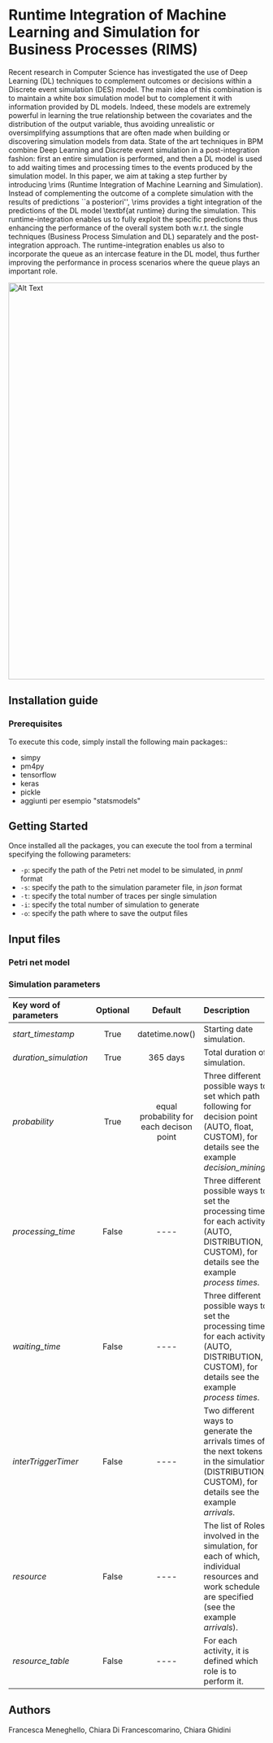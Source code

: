 # Runtime Integration of Machine Learning and Simulation for Business Processes (RIMS)

Recent research in Computer Science has investigated the use of Deep Learning (DL) techniques to complement outcomes or decisions within a Discrete event simulation (DES) model. The main idea of this combination is to maintain a white box simulation model but to complement it with information provided by DL models. Indeed, these models are extremely powerful in learning the true relationship between the covariates and the distribution of the output variable, thus avoiding unrealistic or oversimplifying assumptions that are often made when building or discovering simulation models from data. 
State of the art techniques in BPM combine Deep Learning and Discrete event simulation in a post-integration fashion: first an entire simulation is performed, and then a DL model is used to add waiting times and processing times to the events produced by the simulation model. 
In this paper, we aim at taking a step further by introducing \rims (Runtime Integration of Machine Learning and Simulation). Instead of complementing the outcome of a complete simulation with the results of predictions ``a posteriori'', \rims provides a tight integration of the predictions of the DL model \textbf{at runtime} during the simulation. This runtime-integration enables us to fully exploit the specific predictions thus enhancing the performance of the overall system both w.r.t. the single techniques (Business Process Simulation and DL) separately and the post-integration approach. The runtime-integration enables us also to incorporate the queue as an intercase feature in the DL model, thus further improving the performance in process scenarios where the queue plays an important role.

<img src="../old_html_version/rims_schema.png" alt="Alt Text" width="780">

## Installation guide

### Prerequisites
To execute this code, simply install the following main packages:: 

* simpy
* pm4py
* tensorflow
* keras
* pickle
* aggiunti per esempio "statsmodels"

## Getting Started

Once installed all the packages, you can execute the tool from a terminal specifying the following parameters:

* `-p`: specify the path of the Petri net model to be simulated, in *pnml* format
* `-s`: specify the path to the simulation parameter file, in *json* format
* `-t`: specify the total number of traces per single simulation
* `-i`: specify the total number of simulation to generate
* `-o`: specify the path where to save the output files

## Input files

### Petri net model

### Simulation parameters
| Key word of parameters | Optional |                 Default                  | Description                                                                                                                                            |
|:-----------------------|:--------:|:----------------------------------------:|:-------------------------------------------------------------------------------------------------------------------------------------------------------|
| *start_timestamp*      |   True   |              datetime.now()              | Starting date simulation.                                                                                                                              |
| *duration_simulation*  |   True   |                 365 days                 | Total duration of simulation.                                                                                                                          |
| *probability*          |   True   | equal probability for each decison point | Three different possible ways to set which path following for decision point (AUTO, float, CUSTOM), for details see the example *decision_mining*.     |
| *processing_time*      |  False   |                   ----                   | Three different possible ways to set the processing time for each activity (AUTO, DISTRIBUTION, CUSTOM), for details see the example *process times*.  |
| *waiting_time*         |  False   |                   ----                   | Three different possible ways to set the processing time for each activity (AUTO, DISTRIBUTION, CUSTOM), for details see the example *process times*.  |
| *interTriggerTimer*    |  False   |                   ----                   | Two different ways to generate the arrivals times of the next tokens in the simulation (DISTRIBUTION, CUSTOM), for details see the example *arrivals*. |
| *resource*             |  False   |                   ----                   | The list of Roles involved in the simulation, for each of which, individual resources and work schedule are specified (see the example *arrivals*).    |
| *resource_table*       |  False   |                   ----                   | For each activity, it is defined which role is to perform it.                                                                                          |

## Authors

Francesca Meneghello, Chiara Di Francescomarino, Chiara Ghidini
